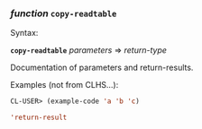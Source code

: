 ### <em>function</em> <strong>`copy-readtable`</strong>

Syntax:

<strong>`copy-readtable`</strong> <em>parameters</em> => <em>return-type</em>

Documentation of parameters and return-results.

Examples (not from CLHS...):

```lisp
CL-USER> (example-code 'a 'b 'c)

'return-result
```
